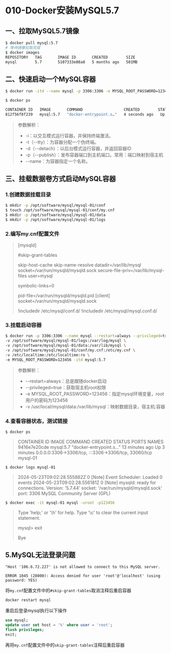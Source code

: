 # 010-Docker安装MySQL5.7

## 一、拉取MySQL5.7镜像

```bash
$ docker pull mysql:5.7
# 等待镜像拉取完成
$ docker images
REPOSITORY   TAG       IMAGE ID       CREATED        SIZE
mysql        5.7       5107333e08a8   5 months ago   501MB
```

## 二、快速启动一个MySQL容器

```bash
$ docker run -itd --name mysql -p 3306:3306 -e MYSQL_ROOT_PASSWORD=123456 mysql:5.7

$ docker ps

CONTAINER ID   IMAGE       COMMAND                  CREATED        STATUS         PORTS                                                  NAMES
812f56f8f239   mysql:5.7   "docker-entrypoint.s…"   4 seconds ago   Up 4 seconds   33060/tcp, 0.0.0.0:3306->3306/tcp, :::3306->3306/tcp   mysql
```

> 参数解析：
>
> - -i：以交互模式运行容器，并保持终端激活。
> - -t（--tty）：为容器分配一个伪终端。
> - -d（--detach）：以后台模式运行容器，并返回容器ID
> - -p（--publish）：发布容器端口到主机端口。常用：端口映射到宿主机
> - --name：为容器指定一个名称。

## 三、挂载数据卷方式启动MySQL容器

### 1.创建数据挂载目录

```bash
$ mkdir -p /opt/software/mysql/mysql-01/conf
$ touch /opt/software/mysql/mysql-01/conf/my.cnf
$ mkdir -p /opt/software/mysql/mysql-01/data
$ mkdir -p /opt/software/mysql/mysql-01/logs
```

### 2.编写my.cnf配置文件

> [mysqld]
>
> #skip-grant-tables
>
> skip-host-cache
> skip-name-resolve
> datadir=/var/lib/mysql
> socket=/var/run/mysqld/mysqld.sock
> secure-file-priv=/var/lib/mysql-files
> user=mysql
>
> symbolic-links=0
>
> pid-file=/var/run/mysqld/mysqld.pid
> [client]
> socket=/var/run/mysqld/mysqld.sock
>
> !includedir /etc/mysql/conf.d/
> !includedir /etc/mysql/mysql.conf.d/

### 3.挂载启动容器

```bash
$ docker run -p 3306:3306 --name mysql --restart=always --privileged=true \
-v /opt/software/mysql/mysql-01/logs:/var/log/mysql \
-v /opt/software/mysql/mysql-01/data:/var/lib/mysql \
-v /opt/software/mysql/mysql-01/conf/my.cnf:/etc/my.cnf \
-v /etc/localtime:/etc/localtime:ro \
-e MYSQL_ROOT_PASSWORD=123456 -itd mysql:5.7
```

> 参数解析：
>
> - --restart=always：总是跟随docker启动
> - --privileged=true：获取宿主机root权限
> - -e MYSQL_ROOT_PASSWORD=123456：指定mysql环境变量，root用户的密码为123456
> - -v /usr/local/mysql/data:/var/lib/mysql：映射数据目录，宿主机:容器

### 

### 4.查看容器状态，测试链接

```bash
$ docker ps
```

> CONTAINER ID   IMAGE       COMMAND                  CREATED          STATUS         PORTS                                                  NAMES
> 9416e7e20cde   mysql:5.7   "docker-entrypoint.s…"   13 minutes ago   Up 3 minutes   0.0.0.0:3306->3306/tcp, :::3306->3306/tcp, 33060/tcp   mysql-01

```bash
$ docker logs mysql-01
```

> 2024-05-23T09:02:28.555882Z 0 [Note] Event Scheduler: Loaded 0 events
> 2024-05-23T09:02:28.556181Z 0 [Note] mysqld: ready for connections.
> Version: '5.7.44'  socket: '/var/run/mysqld/mysqld.sock'  port: 3306  MySQL Community Server (GPL)

```bash
$ docker exec -it mysql-01 mysql -uroot -p123456
```

> Type 'help;' or '\h' for help. Type '\c' to clear the current input statement.
>
> mysql> exit
>
> Bye





## 5.MySQL无法登录问题

```
"Host '106.6.72.227' is not allowed to connect to this MySQL server.

ERROR 1045 (28000): Access denied for user 'root'@'localhost' (using password: YES)
```

将`my.cnf`配置文件中的`#skip-grant-tables`取消注释后重启容器

```sh
docker restart mysql
```

重启后登录mysql执行以下操作

```sql
use mysql;
update user set host = '%' where user = 'root';
flush privileges;
exit;
```

再将`my.cnf`配置文件中的`skip-grant-tables`注释后重启容器









